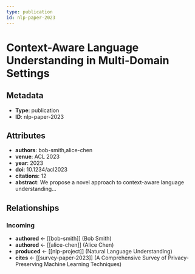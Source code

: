 ```yaml
---
type: publication
id: nlp-paper-2023
---
```


# Context-Aware Language Understanding in Multi-Domain Settings

## Metadata

- **Type**: publication
- **ID**: nlp-paper-2023

## Attributes

- **authors**: bob-smith,alice-chen
- **venue**: ACL 2023
- **year**: 2023
- **doi**: 10.1234/acl2023
- **citations**: 12
- **abstract**: We propose a novel approach to context-aware language understanding...

## Relationships

### Incoming

- **authored** ← [[bob-smith]] (Bob Smith)
- **authored** ← [[alice-chen]] (Alice Chen)
- **produced** ← [[nlp-project]] (Natural Language Understanding)
- **cites** ← [[survey-paper-2023]] (A Comprehensive Survey of Privacy-Preserving Machine Learning Techniques)

